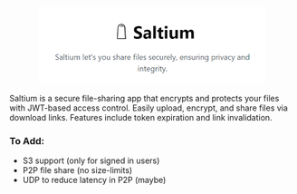 <p align="center">
  <img src="./public/images/header.png" alt="header" width="400"/>
</p>


Saltium is a secure file-sharing app that encrypts and protects your files with JWT-based access control. Easily upload, encrypt, and share files via download links. Features include token expiration and link invalidation.

### To Add:
- S3 support (only for signed in users)
- P2P file share (no size-limits)
- UDP to reduce latency in P2P (maybe)
